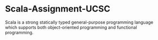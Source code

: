 # Scala-Assignment-UCSC
Scala is a strong statically typed general-purpose programming language which supports both object-oriented programming and functional programming.
